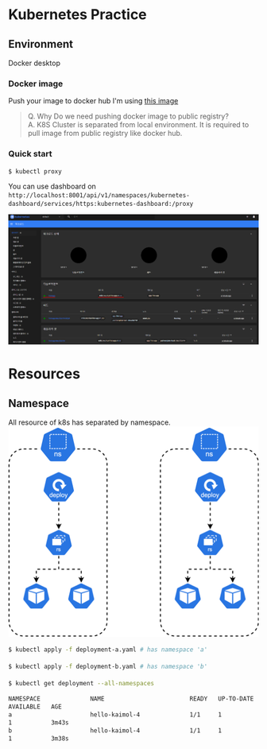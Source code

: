 # Kubernetes Practice

## Environment
Docker desktop

### Docker image
Push your image to docker hub
I'm using [this image](https://hub.docker.com/repository/docker/milkcoke/kub-first-app/general)

> Q. Why Do we need pushing docker image to public registry? \
> A. K8S Cluster is separated from local environment. It is required to pull image from public registry like docker hub.


### Quick start
```bash
$ kubectl proxy
```
You can use dashboard on `http://localhost:8001/api/v1/namespaces/kubernetes-dashboard/services/https:kubernetes-dashboard:/proxy`

![Dashboard](/assets/minikube-dashboard.png)


# Resources

## Namespace
All resource of k8s has separated by namespace.
![Namespace](/assets/kubernetes-namespace.png)

```bash
$ kubectl apply -f deployment-a.yaml # has namespace 'a'

$ kubectl apply -f deployment-b.yaml # has namespace 'b'

$ kubectl get deployment --all-namespaces
```

```plaintext
NAMESPACE              NAME                        READY   UP-TO-DATE   AVAILABLE   AGE
a                      hello-kaimol-4              1/1     1            1           3m43s
b                      hello-kaimol-4              1/1     1            1           3m38s
```
